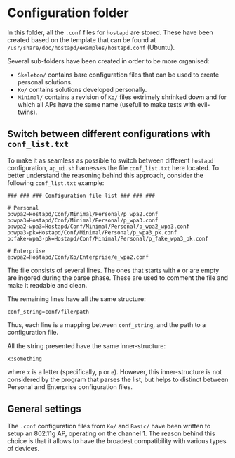 # Configuration folder
In this folder, all the `.conf` files for `hostapd` are stored.
These have been created based on the template that can be found at `/usr/share/doc/hostapd/examples/hostapd.conf` (Ubuntu).

Several sub-folders have been created in order to be more organised:
- `Skeleton/` contains bare configuration files that can be used to create personal solutions.
- `Ko/` contains solutions developed personally.
- `Minimal/` contains a revision of `Ko/` files extrimely shrinked down and for which all APs have the same name (usefull to make tests with evil-twins).

## Switch between different configurations with `conf_list.txt`
To make it as seamless as possible to switch between different `hostapd` configuration, `ap_ui.sh` harnesses the file `conf_list.txt` here located.
To better understand the reasoning behind this approach, consider the following `conf_list.txt` example:
```plain text
### ### ### Configuration file list ### ### ###

# Personal
p:wpa2=Hostapd/Conf/Minimal/Personal/p_wpa2.conf
p:wpa3=Hostapd/Conf/Minimal/Personal/p_wpa3.conf
p:wpa2-wpa3=Hostapd/Conf/Minimal/Personal/p_wpa2_wpa3.conf
p:wpa3-pk=Hostapd/Conf/Minimal/Personal/p_wpa3_pk.conf
p:fake-wpa3-pk=Hostapd/Conf/Minimal/Personal/p_fake_wpa3_pk.conf

# Enterprise
e:wpa2=Hostapd/Conf/Ko/Enterprise/e_wpa2.conf
```
The file consists of several lines. The ones that starts with `#` or are empty are ingored during the parse phase.
These are used to comment the file and make it readable and clean.

The remaining lines have all the same structure:
```plain text
conf_string=conf/file/path
```
Thus, each line is a mapping between `conf_string`, and the path to a configuration file.

All the string presented have the same inner-structure:
```plain text
x:something
```
where `x` is a letter (specifically, `p` or `e`). However, this inner-structure is not considered by the program that parses the list, but helps to distinct between Personal and Enterprise configuration files.


## General settings
The `.conf` configuration files from `Ko/` and `Basic/` have been written to setup an 802.11g AP, operating on the channel 1. The reason behind this choice is that it allows to have the broadest compatibility with various types of devices.
